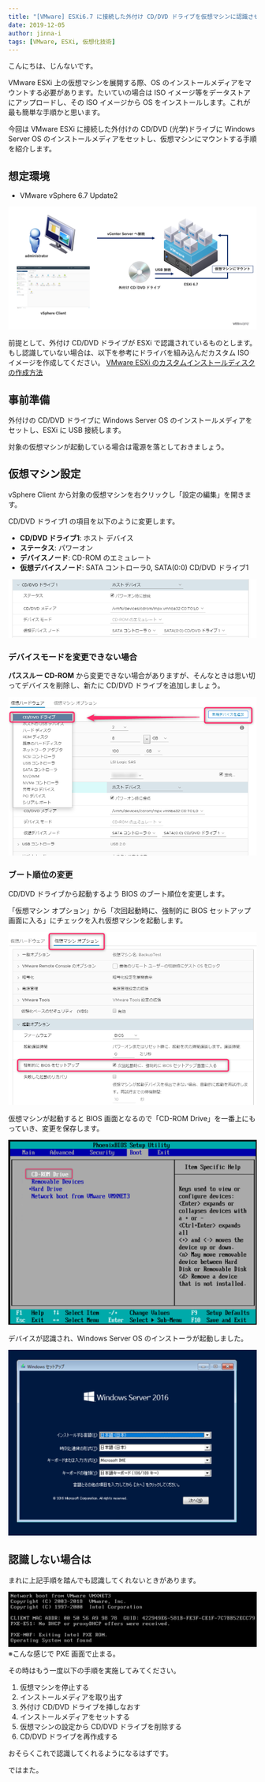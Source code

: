 ```yaml
---
title: "[VMware] ESXi6.7 に接続した外付け CD/DVD ドライブを仮想マシンに認識させる"
date: 2019-12-05
author: jinna-i
tags: [VMware, ESXi, 仮想化技術]
---
```


こんにちは、じんないです。

VMware ESXi 上の仮想マシンを展開する際、OS のインストールメディアをマウントする必要があります。たいていの場合は ISO イメージ等をデータストアにアップロードし、その ISO イメージから OS をインストールします。これが最も簡単な手順かと思います。

今回は VMware ESXi に接続した外付けの CD/DVD (光学)ドライブに Windows Server OS のインストールメディアをセットし、仮想マシンにマウントする手順を紹介します。

## 想定環境

- VMware vSphere 6.7 Update2

![](images/using-an-external-cd-dvd-drive-connected-to-esxi67-in-a-virtual-machine-1.png)

前提として、外付け CD/DVD ドライブが ESXi で認識されているものとします。
もし認識していない場合は、以下を参考にドライバを組み込んだカスタム ISO イメージを作成してください。
[VMware ESXi のカスタムインストールディスクの作成方法](https://mseeeen.msen.jp/how-to-make-vmware-esxi-install-disc/)


## 事前準備

外付けの CD/DVD ドライブに Windows Server OS のインストールメディアをセットし、ESXi に USB 接続します。

対象の仮想マシンが起動している場合は電源を落としておきましょう。

## 仮想マシン設定

vSphere Client から対象の仮想マシンを右クリックし「設定の編集」を開きます。

CD/DVD ドライブ1 の項目を以下のように変更します。

- **CD/DVD ドライブ1**: ホスト デバイス
- **ステータス**: パワーオン
- **デバイスノード**: CD-ROM のエミュレート
- **仮想デバイスノード**: SATA コントローラ0, SATA(0:0) CD/DVD ドライブ1

![](images/using-an-external-cd-dvd-drive-connected-to-esxi67-in-a-virtual-machine-2.png)

### デバイスモードを変更できない場合

**パススルー CD-ROM** から変更できない場合がありますが、そんなときは思い切ってデバイスを削除し、新たに CD/DVD ドライブを追加しましょう。

![](images/using-an-external-cd-dvd-drive-connected-to-esxi67-in-a-virtual-machine-3.png)

### ブート順位の変更

CD/DVD ドライブから起動するよう BIOS のブート順位を変更します。

「仮想マシン オプション」から「次回起動時に、強制的に BIOS セットアップ画面に入る」にチェックを入れ仮想マシンを起動します。

![](images/using-an-external-cd-dvd-drive-connected-to-esxi67-in-a-virtual-machine-4.png)

仮想マシンが起動すると BIOS 画面となるので「CD-ROM Drive」を一番上にもっていき、変更を保存します。

![](images/using-an-external-cd-dvd-drive-connected-to-esxi67-in-a-virtual-machine-5.png)

デバイスが認識され、Windows Server OS のインストーラが起動しました。

![](images/using-an-external-cd-dvd-drive-connected-to-esxi67-in-a-virtual-machine-6.png)

## 認識しない場合は

まれに上記手順を踏んでも認識してくれないときがあります。

![](images/using-an-external-cd-dvd-drive-connected-to-esxi67-in-a-virtual-machine-7.png)
※こんな感じで PXE 画面で止まる。

その時はもう一度以下の手順を実施してみてください。

1. 仮想マシンを停止する
1. インストールメディアを取り出す
1. 外付け CD/DVD ドライブを挿しなおす
1. インストールメディアをセットする
1. 仮想マシンの設定から CD/DVD ドライブを削除する
1. CD/DVD ドライブを再作成する

おそらくこれで認識してくれるようになるはずです。

ではまた。